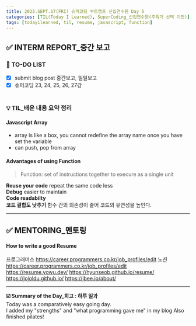 ```yaml
---
title: 2023.SEPT.17(FRI) 슈퍼코딩 부트캠프 신입연수원 Day 5
categories: [TIL(Today I Learned), SuperCoding_신입연수원(주특기 선택 이전)]
tags: [todayilearned, til, resume, javascript, function]
---
```


## ✅ INTERM REPORT\_중간 보고

### 📌 **TO-DO LIST**

- [x] submit blog post 중간보고, 일일보고
- [x] 슈퍼코딩 23, 24, 25, 26, 27강
      <br>
      <br>

### 💡 **TIL\_배운 내용 요약 정리**

#### **Javascript Array**

- array is like a box, you cannot redefine the array name once you have set the variable
- can push, pop from array

#### **Advantages of using Function**

> Function: set of instructions together to execure as a single unit

**Reuse your code** repeat the same code less  
**Debug** easier to maintain  
**Code readabilty**  
**코드 결합도 낮추기** 함수 간의 의존성이 줄어 코드의 유연성을 높인다.

---

## ✅ MENTORING\_멘토링

#### **How to write a good Resume**

프로그래머스 <https://career.programmers.co.kr/job_profiles/edit>
노션 <https://career.programmers.co.kr/job_profiles/edit>
<br>
<https://resume.yowu.dev/>
<https://hyunseob.github.io/resume/>
<https://jojoldu.github.io/>
<https://jbee.io/about/>

---

**☑️ Summary of the Day\_회고 : 하루 일과** <br>
Today was a comparatively easy going day.  
I added my "strengths" and "what programming gave me" in my blog
Also finished pilates!
